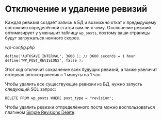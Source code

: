 # Отключение и удаление ревизий

Каждая ревизия создаёт запись в БД и возможно откат к предыдущему состоянию определённой статьи вам ни к чему. Отключение резизий оптимизирует у уменьшит таблицу `wp_posts`, поэтому ваши страницы будут загружаться немного скорее.

*wp-config.php*

```
define('AUTOSAVE_INTERVAL', 3600 ); // 3600 seconds = 1 hour
define('WP_POST_REVISIONS', false );
```

Этот код отключит сохранение всех будущих ревизий, а также увеличит интервал автосохранения с 1 минуты на 1 час.

Чтобы удалить все существующие ревизии из БД, нужно запусть следующий SQL запрос:

```
DELETE FROM wp_posts WHERE post_type = "revision";
```

Чтобы удалить ревизии отпределённого поста можно воспользоваться плагином [Simple Revisions Delete](https://wordpress.org/plugins/simple-revisions-delete/).